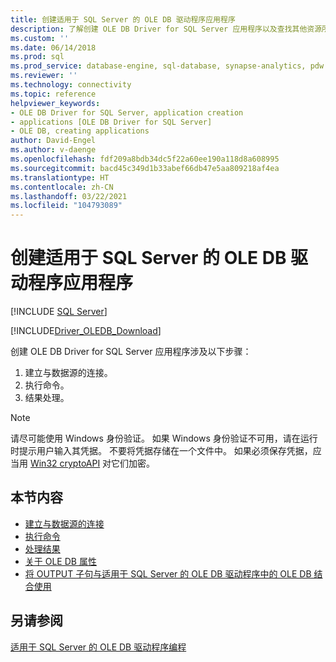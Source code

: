 ```yaml
---
title: 创建适用于 SQL Server 的 OLE DB 驱动程序应用程序
description: 了解创建 OLE DB Driver for SQL Server 应用程序以及查找其他资源所需的步骤。
ms.custom: ''
ms.date: 06/14/2018
ms.prod: sql
ms.prod_service: database-engine, sql-database, synapse-analytics, pdw
ms.reviewer: ''
ms.technology: connectivity
ms.topic: reference
helpviewer_keywords:
- OLE DB Driver for SQL Server, application creation
- applications [OLE DB Driver for SQL Server]
- OLE DB, creating applications
author: David-Engel
ms.author: v-daenge
ms.openlocfilehash: fdf209a8bdb34dc5f22a60ee190a118d8a608995
ms.sourcegitcommit: bacd45c349d1b33abef66db47e5aa809218af4ea
ms.translationtype: HT
ms.contentlocale: zh-CN
ms.lasthandoff: 03/22/2021
ms.locfileid: "104793089"
---
```

# <a name="creating-an-ole-db-driver-for-sql-server-application"></a>创建适用于 SQL Server 的 OLE DB 驱动程序应用程序

[!INCLUDE [SQL Server](../../../includes/applies-to-version/sql-asdb-asdbmi-asa-pdw.md)]

[!INCLUDE[Driver_OLEDB_Download](../../../includes/driver_oledb_download.md)]

  创建 OLE DB Driver for SQL Server 应用程序涉及以下步骤：

1. 建立与数据源的连接。
2. 执行命令。
3. 结果处理。

> [!NOTE]
> 请尽可能使用 Windows 身份验证。 如果 Windows 身份验证不可用，请在运行时提示用户输入其凭据。 不要将凭据存储在一个文件中。 如果必须保存凭据，应当用 [Win32 cryptoAPI](/windows/win32/seccng/cng-portal) 对它们加密。

## <a name="in-this-section"></a>本节内容

- [建立与数据源的连接](establishing-a-connection-to-a-data-source.md)
- [执行命令](executing-a-command.md)
- [处理结果](processing-results.md)
- [关于 OLE DB 属性](about-ole-db-properties.md)
- [将 OUTPUT 子句与适用于 SQL Server 的 OLE DB 驱动程序中的 OLE DB 结合使用](using-the-output-clause-with-ole-db-in-oledb-driver-for-sql-server.md)

## <a name="see-also"></a>另请参阅

[适用于 SQL Server 的 OLE DB 驱动程序编程](../ole-db/oledb-driver-for-sql-server-programming.md)
